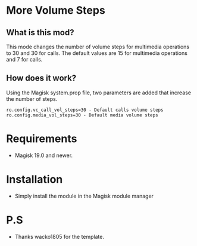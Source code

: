 # More Volume Steps

## What is this mod?

This mode changes the number of volume steps for multimedia operations to 30 and 30 for calls. The default values are
15 for multimedia operations and 7 for calls.

## How does it work?

Using the Magisk system.prop file, two parameters are added that increase the number of steps.

``` 
ro.config.vc_call_vol_steps=30 - Default calls volume steps 
ro.config.media_vol_steps=30 - Default media volume steps 
```

# Requirements

+ Magisk 19.0 and newer.

# Installation

+ Simply install the module in the Magisk module manager

# P.S

+ Thanks wacko1805 for the template.
